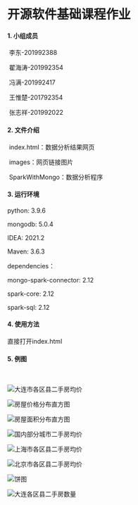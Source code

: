 # 开源软件基础课程作业

#### 1. 小组成员

​		李东-201992388

​		翟海涛-201992354

​		冯满-201992417

​		王惟楚-201792354

​		张志祥-201992022

#### 2. 文件介绍

​		index.html：数据分析结果网页

​		images：网页链接图片

​		SparkWithMongo：数据分析程序

#### 3.  运行环境

python: 3.9.6

mongodb: 5.0.4

IDEA: 2021.2

Maven: 3.6.3

dependencies：

mongo-spark-connector: 2.12

spark-core: 2.12

spark-sql: 2.12

#### 4. 使用方法

直接打开index.html

#### 5. 例图

​		

![大连市各区县二手房均价](https://github.com/Leonard-ld/ssdut-OpenSourceSoftware2021/tree/main/images/大连市各区县二手房均价.png)

![房屋价格分布直方图](C:\Users\Leonard\Desktop\开源软件基础课程作业\ssdut-OpenSourceSoftware2021\images\房屋价格分布直方图.png)

![房屋面积分布直方图](C:\Users\Leonard\Desktop\开源软件基础课程作业\ssdut-OpenSourceSoftware2021\images\房屋面积分布直方图.png)

![国内部分城市二手房均价](C:\Users\Leonard\Desktop\开源软件基础课程作业\ssdut-OpenSourceSoftware2021\images\国内部分城市二手房均价.png)

![上海市各区县二手房均价](C:\Users\Leonard\Desktop\开源软件基础课程作业\ssdut-OpenSourceSoftware2021\images\上海市各区县二手房均价.png)

![北京市各区县二手房均价](C:\Users\Leonard\Desktop\开源软件基础课程作业\ssdut-OpenSourceSoftware2021\images\北京市各区县二手房均价.png)

![饼图](C:\Users\Leonard\Desktop\开源软件基础课程作业\ssdut-OpenSourceSoftware2021\images\饼图.jpg)

![大连各区县二手房数量](C:\Users\Leonard\Desktop\开源软件基础课程作业\ssdut-OpenSourceSoftware2021\images\大连各区县二手房数量.png)

